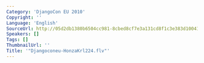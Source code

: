 ```yaml
---
Category: 'DjangoCon EU 2010'
Copyright: ''
Language: 'English'
SourceUrl: http://05d2db1380b6504cc981-8cbed8cf7e3a131cd8f1c3e383d10041.r93.cf2.rackcdn.com/djangocon-eu-2010/Djangoconeu-HonzaKrl224.flv
Speakers: []
Tags: []
ThumbnailUrl: ''
Title: '"Djangoconeu-HonzaKrl224.flv"'
---
```


